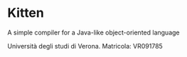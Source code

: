 Kitten
======

A simple compiler for a Java-like object-oriented language

Università degli studi di Verona.
Matricola: VR091785
